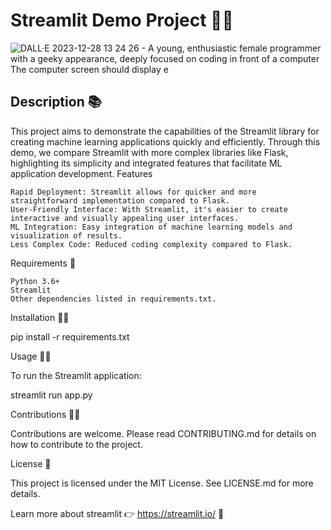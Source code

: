 # Streamlit Demo Project 👨‍💻

![DALL·E 2023-12-28 13 24 26 - A young, enthusiastic female programmer with a geeky appearance, deeply focused on coding in front of a computer  The computer screen should display e](https://github.com/Munchkinland/ML-web-app-using-Streamlit/assets/92251234/1d4e03bc-73aa-4f7e-be5b-d42a57f0c92f)

## Description 📚

This project aims to demonstrate the capabilities of the Streamlit library for creating machine learning applications quickly and efficiently. Through this demo, we compare Streamlit with more complex libraries like Flask, highlighting its simplicity and integrated features that facilitate ML application development.
Features

    Rapid Deployment: Streamlit allows for quicker and more straightforward implementation compared to Flask.
    User-Friendly Interface: With Streamlit, it's easier to create interactive and visually appealing user interfaces.
    ML Integration: Easy integration of machine learning models and visualization of results.
    Less Complex Code: Reduced coding complexity compared to Flask.

Requirements 💾

    Python 3.6+
    Streamlit
    Other dependencies listed in requirements.txt.

Installation 👩‍🏫

pip install -r requirements.txt

Usage 🧙‍♂️

To run the Streamlit application:

streamlit run app.py

Contributions 🙋‍♂️

Contributions are welcome. Please read CONTRIBUTING.md for details on how to contribute to the project.

License 💽

This project is licensed under the MIT License. See LICENSE.md for more details.

Learn more about streamlit 👉 https://streamlit.io/ 📕
